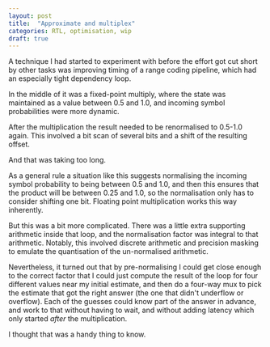 ```yaml
---
layout: post
title:  "Approximate and multiplex"
categories: RTL, optimisation, wip
draft: true
---
```


A technique I had started to experiment with before the effort got cut short by
other tasks was improving timing of a range coding pipeline, which had an
especially tight dependency loop.

In the middle of it was a fixed-point multiply, where the state was maintained
as a value between 0.5 and 1.0, and incoming symbol probabilities were more
dynamic.

After the multiplication the result needed to be renormalised to 0.5-1.0 again.
This involved a bit scan of several bits and a shift of the resulting offset.

And that was taking too long.

As a general rule a situation like this suggests normalising the incoming
symbol probability to being between 0.5 and 1.0, and then this ensures that the
product will be between 0.25 and 1.0, so the normalisation only has to consider
shifting one bit.  Floating point multiplication works this way inherently.

But this was a bit more complicated.  There was a little extra supporting
arithmetic inside that loop, and the normalisation factor was integral to that
arithmetic.  Notably, this involved discrete arithmetic and precision masking
to emulate the quantisation of the un-normalised arithmetic.

Nevertheless, it turned out that by pre-normalising I could get close enough to
the correct factor that I could just compute the result of the loop for four
different values near my initial estimate, and then do a four-way mux to pick
the estimate that got the right answer (the one that didn't underflow or
overflow).  Each of the guesses could know part of the answer in advance, and
work to that without having to wait, and without adding latency which only
started _after_ the multiplication.

I thought that was a handy thing to know.
